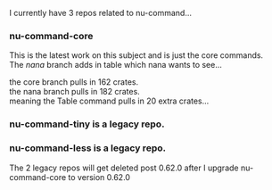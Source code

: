 
I currently have 3 repos related to nu-command...

### nu-command-core

This is the latest work on this subject and is just the core commands.   
The *nana* branch adds in table which nana wants to see...

the core branch pulls in 162 crates.  
the nana branch pulls in 182 crates.   
meaning the Table command pulls in 20 extra crates...

### nu-command-tiny is a legacy repo.

### nu-command-less is a legacy repo.

The 2 legacy repos will get deleted post 0.62.0 after I upgrade
nu-command-core to version 0.62.0
